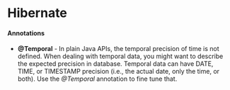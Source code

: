 # Hibernate


#### Annotations

* **@Temporal** - In plain Java APIs, the temporal precision of time is not defined. When dealing with temporal data, you might want to describe the expected precision in database. Temporal data can have DATE, TIME, or TIMESTAMP precision (i.e., the actual date, only the time, or both). Use the _@Temporal_ annotation to fine tune that.
